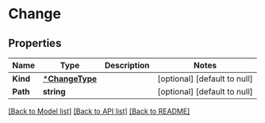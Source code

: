 # Change

## Properties
Name | Type | Description | Notes
------------ | ------------- | ------------- | -------------
**Kind** | [***ChangeType**](ChangeType.md) |  | [optional] [default to null]
**Path** | **string** |  | [optional] [default to null]

[[Back to Model list]](../README.md#documentation-for-models) [[Back to API list]](../README.md#documentation-for-api-endpoints) [[Back to README]](../README.md)


